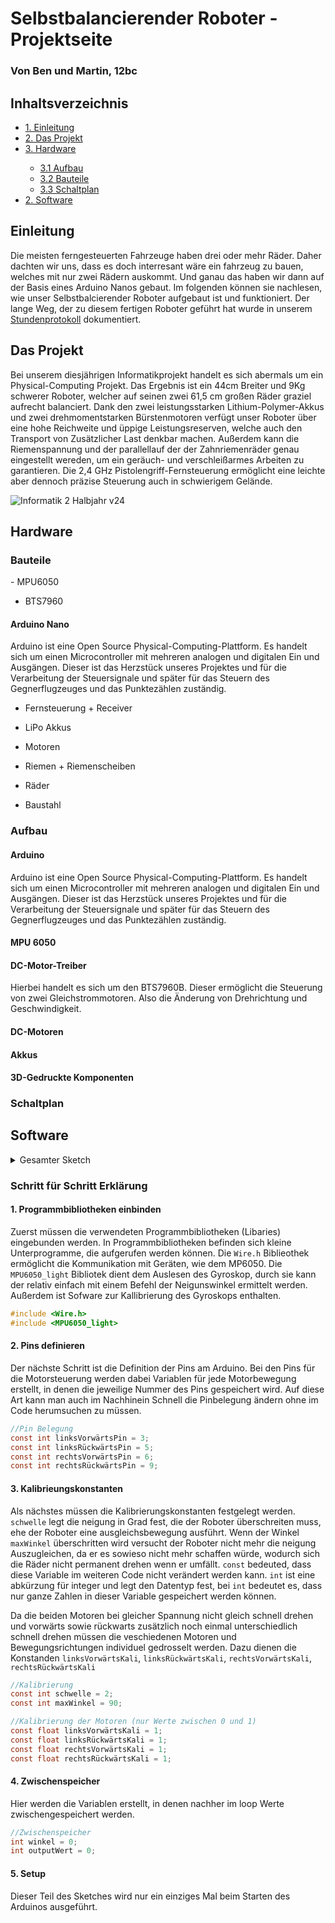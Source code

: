 <h1>Selbstbalancierender Roboter - Projektseite</h1>

<h3>Von Ben und Martin, 12bc</h3>

<h2>Inhaltsverzeichnis</h2>

<ul style="list-stlye-type:none">
    <li><a href="#einleitung">1. Einleitung</a></li>
    <li><a href="#Das Projekt">2. Das Projekt</a></li>
    <li><a href="#hardware">3. Hardware</a></li>
    <ul>
        <li><a href="#aufbau">3.1 Aufbau</a></li>
        <li><a href="#bauteile">3.2 Bauteile</a></li>
        <li><a href="#schaltplan">3.3 Schaltplan</a></li>
    </ul>
    <li><a href="#software">2. Software</a></li>
</ul>

<h2 id="einleitung">Einleitung</h2>

Die meisten ferngesteuerten Fahrzeuge haben drei oder mehr Räder. Daher dachten wir uns, dass es doch interresant wäre ein fahrzeug zu bauen, welches mit nur zwei Rädern auskommt. Und ganau das haben wir dann auf der Basis eines Arduino Nanos gebaut. Im folgenden können sie nachlesen, wie unser Selbstbalcierender Roboter aufgebaut ist und funktioniert. Der lange Weg, der zu diesem fertigen Roboter geführt hat wurde in unserem [Stundenprotokoll](https://github.com/Bnlng/Stundenprotokoll-2.-Halbjahr) dokumentiert.

<h2 id="Das Projekt">Das Projekt</h2>
Bei unserem diesjährigen Informatikprojekt handelt es sich abermals um ein Physical-Computing Projekt. Das Ergebnis ist ein 44cm Breiter und 9Kg schwerer Roboter, welcher auf seinen zwei 61,5 cm großen Räder graziel aufrecht balanciert. Dank den zwei leistungsstarken Lithium-Polymer-Akkus und zwei drehmomentstarken Bürstenmotoren verfügt unser Roboter über eine hohe Reichweite und üppige Leistungsreserven, welche auch den Transport von Zusätzlicher Last denkbar machen. Außerdem kann die Riemenspannung und der parallellauf der der Zahnriemenräder genau eingestellt wereden, um ein geräuch- und verschleißarmes Arbeiten zu garantieren. Die 2,4 GHz Pistolengriff-Fernsteuerung ermöglicht eine leichte aber dennoch präzise Steuerung auch in schwierigem Gelände. 

![Informatik 2  Halbjahr v24](https://user-images.githubusercontent.com/88385986/163733852-6afc4107-2454-4833-b59b-043851cddc3e.png)






<h2 id="hardware">Hardware</h2>

<h3 id="bauteile">Bauteile</h3>
- MPU6050

- BTS7960

<h4> Arduino Nano </h4>
Arduino ist eine Open Source Physical-Computing-Plattform. Es handelt sich um einen Microcontroller mit mehreren analogen und digitalen Ein und Ausgängen. Dieser ist das Herzstück unseres Projektes und für die Verarbeitung der Steuersignale und später für das Steuern des Gegnerflugzeuges und das Punktezählen zuständig.

- Fernsteuerung + Receiver

- LiPo Akkus

- Motoren
 
- Riemen + Riemenscheiben

- Räder

- Baustahl

<h3 id="aufbau">Aufbau</h3>




<h4>Arduino</h4>

Arduino ist eine Open Source Physical-Computing-Plattform. Es handelt sich um einen Microcontroller mit mehreren analogen und digitalen Ein und Ausgängen. Dieser ist das Herzstück unseres Projektes und für die Verarbeitung der Steuersignale und später für das Steuern des Gegnerflugzeuges und das Punktezählen zuständig.

<h4>MPU 6050</h4>


<h4>DC-Motor-Treiber</h4>

Hierbei handelt es sich um den BTS7960B. Dieser ermöglicht die Steuerung von zwei Gleichstrommotoren. Also die Änderung von Drehrichtung und Geschwindigkeit.

<h4>DC-Motoren</h4>


<h4>Akkus</h4>


<h4>3D-Gedruckte Komponenten</h4>


<h3 id="schaltplan">Schaltplan</h3>



<h2 id="software">Software</h2>

<details>
    <summary>Gesamter Sketch</summary>
    
```c
#include <Wire.h>
#include <MPU6050_light.h>

//Pin Belegung
const int linksVorwärtsPin = 3;
const int linksRückwärtsPin = 5;
const int rechtsVorwärtsPin = 6;
const int rechtsRückwärtsPin = 9;

//Kalibrierung
const int schwelle = 2;
const int maxWinkel = 90;

//Kalibrierung der Motoren (nur Werte zwischen 0 und 1)
const float linksVorwärtsKali = 1;
const float linksRückwärtsKali = 1;
const float rechtsVorwärtsKali = 1;
const float rechtsRückwärtsKali = 1;

//Zwischenspeicher
int winkel = 0;
int outputWert = 0;

//MPU6050
MPU6050 mpu(Wire);
unsigned long timer = 0;

void setup() {
  Wire.begin();
  mpu.calcOffsets(); // gyro and accelero
}

void loop() {
  //MPU6050 Auslesen
  mpu.update();
  winkel = mpu.getAngleX();
  
  //Balancieren
  if (abs(winkel) < schwelle || winkel < -1 * maxWinkel || winkel > maxWinkel){
    analogWrite(linksRückwärtsPin, 0);
    analogWrite(rechtsRückwärtsPin, 0);
    analogWrite(linksVorwärtsPin, 0);
    analogWrite(rechtsVorwärtsPin, 0);
  }
  else if (winkel < -1 * schwelle){
    outputWert = map(abs(winkel), 0, maxWinkel, 0, 255);
    analogWrite(linksRückwärtsPin, outputWert * linksRückwärtsKali);
    analogWrite(rechtsRückwärtsPin, outputWert * rechtsRückwärtsKali);
  }
  else if (winkel > schwelle){
    outputWert = map(winkel, 0, maxWinkel, 0, 255);
    analogWrite(linksVorwärtsPin, outputWert * linksVorwärtsKali);
    analogWrite(rechtsVorwärtsPin, outputWert * rechtsVorwärtsKali);
  }
  delay(10);
} 
```

</details>

<h3>Schritt für Schritt Erklärung</h3>

<h4>1. Programmbibliotheken einbinden</h4>

Zuerst müssen die verwendeten Programmbibliotheken (Libaries) eingebunden werden. In Programmbibliotheken befinden sich kleine Unterprogramme, die aufgerufen werden können. Die <code>Wire.h</code> Biblieothek ermöglicht die Kommunikation mit Geräten, wie dem MP6050. Die <code>MPU6050_light</code> Bibliotek dient dem Auslesen des Gyroskop, durch sie kann der relativ einfach mit einem Befehl der Neigunswinkel ermittelt werden. Außerdem ist Sofware zur Kallibrierung des Gyroskops enthalten.

```c
#include <Wire.h>
#include <MPU6050_light>
```

<h4>2. Pins definieren</h4>

Der nächste Schritt ist die Definition der Pins am Arduino. Bei den Pins für die Motorsteuerung werden dabei Variablen für jede Motorbewegung erstellt, in denen die jeweilige Nummer des Pins gespeichert wird. Auf diese Art kann man auch im Nachhinein Schnell die Pinbelegung ändern ohne im Code herumsuchen zu müssen.

```c
//Pin Belegung
const int linksVorwärtsPin = 3;
const int linksRückwärtsPin = 5;
const int rechtsVorwärtsPin = 6;
const int rechtsRückwärtsPin = 9;
```

<h4>3. Kalibrieungskonstanten</h4>

Als nächstes müssen die Kalibrierungskonstanten festgelegt werden. <code>schwelle</code> legt die neigung in Grad fest, die der Roboter überschreiten muss, ehe der Roboter eine ausgleichsbewegung ausführt. Wenn der Winkel <code>maxWinkel</code> überschritten wird versucht der Roboter nicht mehr die neigung Auszugleichen, da er es sowieso nicht mehr schaffen würde, wodurch sich die Räder nicht permanent drehen wenn er umfällt. <code>const</code> bedeuted, dass diese Variable im weiteren Code nicht verändert werden kann. <code>int</code> ist eine abkürzung für integer und legt den Datentyp fest, bei <code>int</code> bedeutet es, dass nur ganze Zahlen in dieser Variable gespeichert werden können. 

Da die beiden Motoren bei gleicher Spannung nicht gleich schnell drehen und vorwärts sowie rückwarts zusätzlich noch einmal unterschiedlich schnell drehen müssen die veschiedenen Motoren und Bewegungsrichtungen individuel gedrosselt werden. Dazu dienen die Konstanden <code>linksVorwärtsKali</code>, <code>linksRückwärtsKali</code>, <code>rechtsVorwärtsKali</code>, <code>rechtsRückwärtsKali</code>

```c
//Kalibrierung
const int schwelle = 2;
const int maxWinkel = 90;

//Kalibrierung der Motoren (nur Werte zwischen 0 und 1)
const float linksVorwärtsKali = 1;
const float linksRückwärtsKali = 1;
const float rechtsVorwärtsKali = 1;
const float rechtsRückwärtsKali = 1;
```

<h4>4. Zwischenspeicher</h4>

Hier werden die Variablen erstellt, in denen nachher im loop Werte zwischengespeichert werden. 

```c
//Zwischenspeicher
int winkel = 0;
int outputWert = 0;
```
<h4>5. Setup</h4>

Dieser Teil des Sketches wird nur ein einziges Mal beim Starten des Arduinos ausgeführt.

```c    
```
